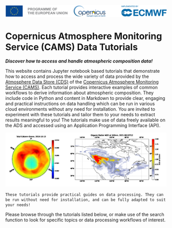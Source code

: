 ![logo](./LogoLine_EC_Cop_ECMWF.png)

# Copernicus Atmosphere Monitoring Service (CAMS) Data Tutorials

***Discover how to access and handle atmospheric composition data!***

This website contains Jupyter notebook based tutorials that demonstrate how to access and process the wide variety of data provided by the [Atmosphere Data Store (CDS)](https://ads.atmosphere.copernicus.eu/) of the [Copernicus Atmosphere Monitoring Service (CAMS)](https://atmosphere.copernicus.eu/). Each tutorial provides interactive examples of common workflows to derive information about atmospheric composition. They include code in Python and content in Markdown to provide clear, engaging and practical instructions on data handling which can be run in various cloud environments without any need for installation. You are invited to experiment with these tutorials and tailor them to your needs to extract results meaningful to you! The tutorials make use of data freely available on the ADS and accessed using an Application Programming Interface (API).

![banner02](./img/CAMS_banner.png)

```{note}
These tutorials provide practical guides on data processing. They can be run without need for installation, and can be fully adapted to suit your needs!
```

Please browse through the tutorials listed below, or make use of the search function to look for specific topics or data processing workflows of interest.

```{tableofcontents}
```